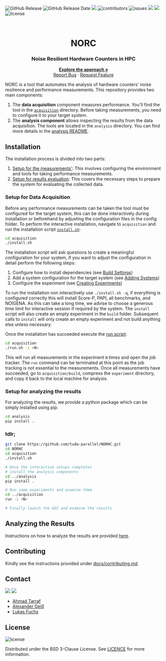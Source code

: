 <!-- # FTIO -->
![GitHub Release](https://img.shields.io/github/v/release/tuda-parallel/NORC)
![GitHub Release Date](https://img.shields.io/github/release-date/tuda-parallel/NORC)
![](https://img.shields.io/github/last-commit/tuda-parallel/NORC)
![contributors](https://img.shields.io/github/contributors/tuda-parallel/NORC)
![issues](https://img.shields.io/github/issues/tuda-parallel/NORC)
![](https://img.shields.io/github/languages/code-size/tuda-parallel/NORC)
![](https://img.shields.io/github/languages/top/tuda-parallel/NORC)
![license][license.badge]
<!-- [![CI](https://github.com/tuda-parallel/NORC/actions/workflows/CI.yml/badge.svg)](https://github.com/tuda-parallel/NORC/actions/workflows/CI.yml) -->
<!-- [![CD](https://github.com/tuda-parallel/NORC/actions/workflows/python-publish.yml/badge.svg)](https://github.com/tuda-parallel/NORC/actions/workflows/python-publish.yml) -->
<!-- [![pypi](https://img.shields.io/pypi/status/ftio-hpc)](https://pypi.org/project/ftio-hpc/) -->

<br />
<div align="center">
  <h1 align="center">NORC</h1>
  <p align="center">
 <h3 align="center"> Noise Resilient Hardware Counters in HPC</h2>
    <!-- <br /> -->
    <a href="https://github.com/tuda-parallel/FTIO/tree/main/docs/approach.md"><strong>Explore the approach »</strong></a>
    <br />
    <!-- <br /> -->
    <!-- <a href="#testing">View Demo</a> -->
    <!-- · -->
    <a href="https://github.com/tuda-parallel/NORC/issues">Report Bug</a>
    ·
    <a href="https://github.com/tuda-parallel/NORC/issues">Request Feature</a>
  </p>
</div>

<!-- #  -->

NORC is a tool that automates the analysis of hardware counters' noise resilience and performance measurements. This repository provides two main components:

1. The **data acquisition** component measures performance. You'll find the tool in the [`acquisition`](acquisition) directory. Before taking measurements, you need to configure it to your target system.
2. The **analysis component** allows inspecting the results from the data acquisition. The tools are located in the `analysis` directory. You can find more details in the [analysis README](analysis/README.md).

## Installation

The installation process is divided into two parts:

1. [Setup for the measurements'](#setup-for-data-acquisition): This involves configuring the environment and tools for taking performance measurements.
2. [Setup for results evaluation](#setup-for-analyzing-the-results): This covers the necessary steps to prepare the system for evaluating the collected data.

### Setup for Data Acquisition

Before any performance measurements can be taken the tool must be configured for the target system, this can be done interactively during installation or beforehand by adjusting the configuration files in the config folder.
To perform the interactive installation, navigate to `acquisition` and run the installation script [`install.sh`](acquisition/install):

```bash
cd acquisition
./install.sh
```

The installation script will ask questions to create a meaningful configuration for your system, if you want to adjust the configuration in detail perform the following steps:

1. Configure how to install dependencies (see [Build Settings](doc/build_settings.md))
2. Add a system configuration for the target system (see [Adding Systems](doc/adding_systems.md))
3. Configure the experiment (see [Creating Experiments](doc/creating_experiments.md))

To run the installation non interactively use `./install.sh -q`, if everything is configured correctly this will install Score-P, PAPI, all benchmarks, and NOIGENA. As this can take a long time, we advise to choose a generous time limit for interactive session if required by the system. The `install` script will also create an empty experiment in the `build` folder. Subsequent calls to `install` will only create an empty experiment and not build anything else unless necessary.

Once the installation has succeeded execute the [run script](acquisition/run.sh):

```bash
cd acquisition
./run.sh -i <N>
```

This will run all measurements in the experiment `N` times and open the job tracker. The `run` command can be terminated at this point as the job tracking is not essential to the measurements. Once all measurements have succeeded, go to `acquisition/build`, compress the `experiment` directory, and copy it back to the local machine for analysis.

### Setup for analyzing the results

For analyzing the results, we provide a python package which can be simply installed using pip:

```bash
cd analysis
pip install .
```

### tdlr;
```bash
git clone https://github.com/tuda-parallel/NORHC.git
cd NORHC
cd acquisition
./install.sh

# Once the interactive setups completes 
# install the analysis components
cd ../analysis
pip install .

# Run some experiments and examine them
cd ../acquisition
run -i <N>

# Finally launch the GUI and examine the results

```

## Analyzing the Results

Instructions on how to analyze the results are provided [here](analysis/README.md).

## Contributing

Kindly see the instructions provided under [docs/contributing.md](/docs/contributing.md).

## Contact

[![][parallel.badge_tarraf]][parallel_website_tarraf] [![][parallel.badge_geiss]][parallel_website_geiss]

- [Ahmad Tarraf][parallel_website_tarraf]
- [Alexander Geiß][parallel_website_geiss]
- [Lukas Fuchs](https://github.com/Lukas-Fuchs)

## License

![license][license.badge]

Distributed under the BSD 3-Clause License. See [LICENCE](./LICENSE) for more information.


[license.badge]: https://img.shields.io/badge/License-BSD_3--Clause-blue.svg

[parallel_website_tarraf]: https://www.parallel.informatik.tu-darmstadt.de/laboratory/team/tarraf/tarraf.html

[parallel.badge_tarraf]: https://img.shields.io/badge/Parallel_Programming:-Ahmad_Tarraf-blue

[parallel_website_geiss]: https://www.parallel.informatik.tu-darmstadt.de/laboratory/team/geiss/geiss.html

[parallel.badge_geiss]: https://img.shields.io/badge/Parallel_Programming:-Alexander_Geiß-blue